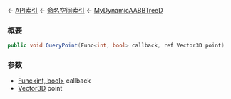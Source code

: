 ← [API索引](Api-Index) ← [命名空间索引](Namespace-Index) ← [MyDynamicAABBTreeD](VRageMath.MyDynamicAABBTreeD)

### 概要

```csharp
public void QueryPoint(Func<int, bool> callback, ref Vector3D point)
```

### 参数

* [Func&lt;int, bool&gt;](https://docs.microsoft.com/en-us/dotnet/api/System.Func-2?view=netframework-4.6) callback
* [Vector3D](VRageMath.Vector3D) point
